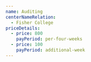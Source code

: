 ```yaml
---
name: Auditing
centerNameRelation:
  - Fisher College
priceDetails:
  - price: 800
    payPeriod: per-four-weeks
  - price: 100
    payPeriod: additional-week
---
```

